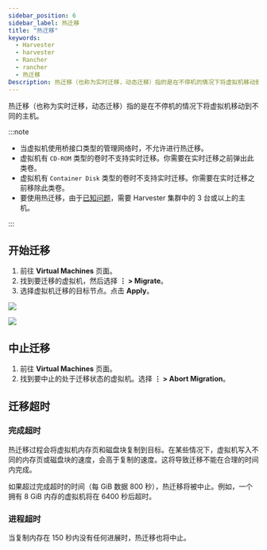 ```yaml
---
sidebar_position: 6
sidebar_label: 热迁移
title: "热迁移"
keywords:
  - Harvester
  - harvester
  - Rancher
  - rancher
  - 热迁移
Description: 热迁移（也称为实时迁移，动态迁移）指的是在不停机的情况下将虚拟机移动到不同的主机。
---
```


热迁移（也称为实时迁移，动态迁移）指的是在不停机的情况下将虚拟机移动到不同的主机。

:::note

- 当虚拟机使用桥接口类型的管理网络时，不允许进行热迁移。
- 虚拟机有 `CD-ROM` 类型的卷时不支持实时迁移。你需要在实时迁移之前弹出此类卷。
- 虚拟机有 `Container Disk` 类型的卷时不支持实时迁移。你需要在实时迁移之前移除此类卷。
- 要使用热迁移，由于[已知问题](https://github.com/harvester/harvester/issues/798)，需要 Harvester 集群中的 3 台或以上的主机。

:::

## 开始迁移

1. 前往 **Virtual Machines** 页面。
1. 找到要迁移的虚拟机，然后选择 **⋮ > Migrate**。
1. 选择虚拟机迁移的目标节点。点击 **Apply**。

![](/img/v1.2/vm/migrate-action.png)

![](/img/v1.2/vm/migrate.png)

## 中止迁移

1. 前往 **Virtual Machines** 页面。
1. 找到要中止的处于迁移状态的虚拟机。选择 **⋮ > Abort Migration**。

## 迁移超时

### 完成超时

热迁移过程会将虚拟机内存页和磁盘块复制到目标。在某些情况下，虚拟机写入不同的内存页或磁盘块的速度，会高于复制的速度。这将导致迁移不能在合理的时间内完成。

如果超过完成超时的时间（每 GiB 数据 800 秒），热迁移将被中止。例如，一个拥有 8 GiB 内存的虚拟机将在 6400 秒后超时。

### 进程超时

当复制内存在 150 秒内没有任何进展时，热迁移也将中止。
